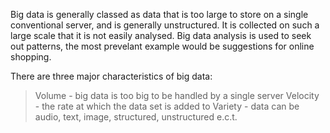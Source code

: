 Big data is generally classed as data that is too large to store on a single conventional server, and is generally unstructured. It is collected on such a large scale that it is not easily analysed. Big data analysis is used to seek out patterns, the most prevelant example would be suggestions for online shopping.

There are three major characteristics of big data:
> Volume - big data is too big to be handled by a single server
> Velocity - the rate at which the data set is added to
> Variety - data can be audio, text, image, structured, unstructured e.c.t.